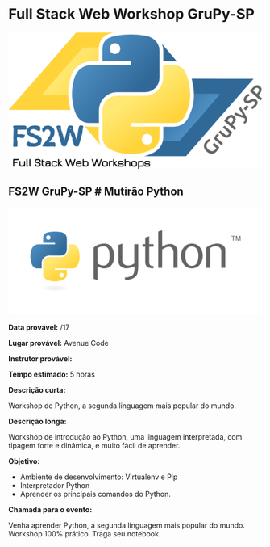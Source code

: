 # Full Stack Web Workshop GruPy-SP

![fs2w](img/fs2w.png)

## FS2W GruPy-SP # Mutirão Python

![python](img/python.png)

**Data provável:** /17

**Lugar provável:** Avenue Code

**Instrutor provável:**

**Tempo estimado:** 5 horas

**Descrição curta:**

Workshop de Python, a segunda linguagem mais popular do mundo.

**Descrição longa:**

Workshop de introdução ao Python, uma linguagem interpretada, com tipagem forte e dinâmica, e muito fácil de aprender.

**Objetivo:**

* Ambiente de desenvolvimento: Virtualenv e Pip
* Interpretador Python
* Aprender os principais comandos do Python.

**Chamada para o evento:**

Venha aprender Python, a segunda linguagem mais popular do mundo. Workshop 100% prático. Traga seu notebook.
